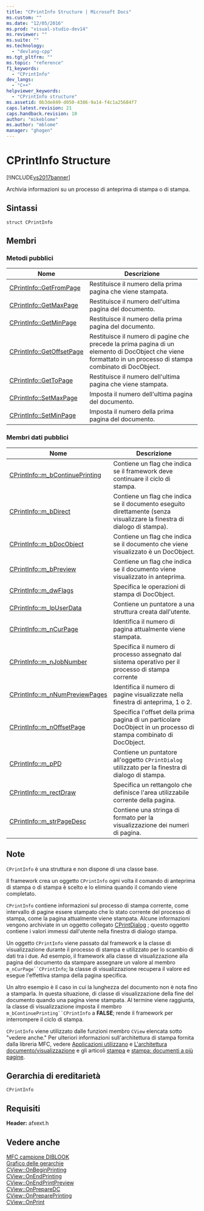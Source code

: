 ```yaml
---
title: "CPrintInfo Structure | Microsoft Docs"
ms.custom: ""
ms.date: "12/05/2016"
ms.prod: "visual-studio-dev14"
ms.reviewer: ""
ms.suite: ""
ms.technology: 
  - "devlang-cpp"
ms.tgt_pltfrm: ""
ms.topic: "reference"
f1_keywords: 
  - "CPrintInfo"
dev_langs: 
  - "C++"
helpviewer_keywords: 
  - "CPrintInfo structure"
ms.assetid: 0b3de849-d050-4386-9a14-f4c1a25684f7
caps.latest.revision: 21
caps.handback.revision: 10
author: "mikeblome"
ms.author: "mblome"
manager: "ghogen"
---
```

# CPrintInfo Structure
[!INCLUDE[vs2017banner](../../assembler/inline/includes/vs2017banner.md)]

Archivia informazioni su un processo di anteprima di stampa o di stampa.  
  
## Sintassi  
  
```  
struct CPrintInfo  
```  
  
## Membri  
  
### Metodi pubblici  
  
|Nome|Descrizione|  
|----------|-----------------|  
|[CPrintInfo::GetFromPage](../Topic/CPrintInfo::GetFromPage.md)|Restituisce il numero della prima pagina che viene stampata.|  
|[CPrintInfo::GetMaxPage](../Topic/CPrintInfo::GetMaxPage.md)|Restituisce il numero dell'ultima pagina del documento.|  
|[CPrintInfo::GetMinPage](../Topic/CPrintInfo::GetMinPage.md)|Restituisce il numero della prima pagina del documento.|  
|[CPrintInfo::GetOffsetPage](../Topic/CPrintInfo::GetOffsetPage.md)|Restituisce il numero di pagine che precede la prima pagina di un elemento di DocObject che viene formattato in un processo di stampa combinato di DocObject.|  
|[CPrintInfo::GetToPage](../Topic/CPrintInfo::GetToPage.md)|Restituisce il numero dell'ultima pagina che viene stampata.|  
|[CPrintInfo::SetMaxPage](../Topic/CPrintInfo::SetMaxPage.md)|Imposta il numero dell'ultima pagina del documento.|  
|[CPrintInfo::SetMinPage](../Topic/CPrintInfo::SetMinPage.md)|Imposta il numero della prima pagina del documento.|  
  
### Membri dati pubblici  
  
|Nome|Descrizione|  
|----------|-----------------|  
|[CPrintInfo::m\_bContinuePrinting](../Topic/CPrintInfo::m_bContinuePrinting.md)|Contiene un flag che indica se il framework deve continuare il ciclo di stampa.|  
|[CPrintInfo::m\_bDirect](../Topic/CPrintInfo::m_bDirect.md)|Contiene un flag che indica se il documento eseguito direttamente \(senza visualizzare la finestra di dialogo di stampa\).|  
|[CPrintInfo::m\_bDocObject](../Topic/CPrintInfo::m_bDocObject.md)|Contiene un flag che indica se il documento che viene visualizzato è un DocObject.|  
|[CPrintInfo::m\_bPreview](../Topic/CPrintInfo::m_bPreview.md)|Contiene un flag che indica se il documento viene visualizzato in anteprima.|  
|[CPrintInfo::m\_dwFlags](../Topic/CPrintInfo::m_dwFlags.md)|Specifica le operazioni di stampa di DocObject.|  
|[CPrintInfo::m\_lpUserData](../Topic/CPrintInfo::m_lpUserData.md)|Contiene un puntatore a una struttura creata dall'utente.|  
|[CPrintInfo::m\_nCurPage](../Topic/CPrintInfo::m_nCurPage.md)|Identifica il numero di pagina attualmente viene stampata.|  
|[CPrintInfo::m\_nJobNumber](../Topic/CPrintInfo::m_nJobNumber.md)|Specifica il numero di processo assegnato dal sistema operativo per il processo di stampa corrente|  
|[CPrintInfo::m\_nNumPreviewPages](../Topic/CPrintInfo::m_nNumPreviewPages.md)|Identifica il numero di pagine visualizzate nella finestra di anteprima, 1 o 2.|  
|[CPrintInfo::m\_nOffsetPage](../Topic/CPrintInfo::m_nOffsetPage.md)|Specifica l'offset della prima pagina di un particolare DocObject in un processo di stampa combinato di DocObject.|  
|[CPrintInfo::m\_pPD](../Topic/CPrintInfo::m_pPD.md)|Contiene un puntatore all'oggetto `CPrintDialog` utilizzato per la finestra di dialogo di stampa.|  
|[CPrintInfo::m\_rectDraw](../Topic/CPrintInfo::m_rectDraw.md)|Specifica un rettangolo che definisce l'area utilizzabile corrente della pagina.|  
|[CPrintInfo::m\_strPageDesc](../Topic/CPrintInfo::m_strPageDesc.md)|Contiene una stringa di formato per la visualizzazione dei numeri di pagina.|  
  
## Note  
 `CPrintInfo` è una struttura e non dispone di una classe base.  
  
 Il framework crea un oggetto `CPrintInfo` ogni volta il comando di anteprima di stampa o di stampa è scelto e lo elimina quando il comando viene completato.  
  
 `CPrintInfo` contiene informazioni sul processo di stampa corrente, come intervallo di pagine essere stampato che lo stato corrente del processo di stampa, come la pagina attualmente viene stampata.  Alcune informazioni vengono archiviate in un oggetto collegato [CPrintDialog](../../mfc/reference/cprintdialog-class.md) ; questo oggetto contiene i valori immessi dall'utente nella finestra di dialogo stampa.  
  
 Un oggetto `CPrintInfo` viene passato dal framework e la classe di visualizzazione durante il processo di stampa e utilizzato per lo scambio di dati tra i due.  Ad esempio, il framework alla classe di visualizzazione alla pagina del documento da stampare assegnare un valore al membro `m_nCurPage``CPrintInfo`; la classe di visualizzazione recupera il valore ed esegue l'effettiva stampa della pagina specifica.  
  
 Un altro esempio è il caso in cui la lunghezza del documento non è nota fino a stamparla.  In questa situazione, di classe di visualizzazione della fine del documento quando una pagina viene stampata.  Al termine viene raggiunta, la classe di visualizzazione imposta il membro `m_bContinuePrinting``CPrintInfo` a **FALSE**; rende il framework per interrompere il ciclo di stampa.  
  
 `CPrintInfo` viene utilizzato dalle funzioni membro `CView` elencata sotto "vedere anche." Per ulteriori informazioni sull'architettura di stampa fornita dalla libreria MFC, vedere [Applicazioni utilizzano](../../mfc/frame-windows.md) e [L'architettura documento\/visualizzazione](../../mfc/document-view-architecture.md) e gli articoli [stampa](../../mfc/printing.md) e [stampa: documenti a più pagine](../../mfc/multipage-documents.md).  
  
## Gerarchia di ereditarietà  
 `CPrintInfo`  
  
## Requisiti  
 **Header:** afxext.h  
  
## Vedere anche  
 [MFC campione DIBLOOK](../../top/visual-cpp-samples.md)   
 [Grafico delle gerarchie](../../mfc/hierarchy-chart.md)   
 [CView::OnBeginPrinting](../Topic/CView::OnBeginPrinting.md)   
 [CView::OnEndPrinting](../Topic/CView::OnEndPrinting.md)   
 [CView::OnEndPrintPreview](../Topic/CView::OnEndPrintPreview.md)   
 [CView::OnPrepareDC](../Topic/CView::OnPrepareDC.md)   
 [CView::OnPreparePrinting](../Topic/CView::OnPreparePrinting.md)   
 [CView::OnPrint](../Topic/CView::OnPrint.md)